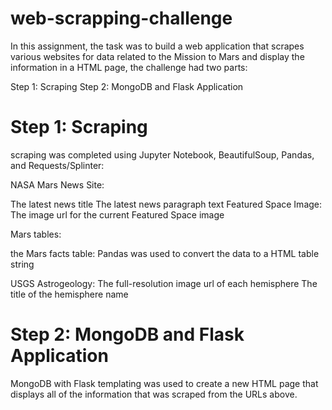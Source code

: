 # web-scrapping-challenge
In this assignment, the task was to build a web application that scrapes various websites for data related to the Mission to Mars and display the information in a HTML page, the challenge had two parts:

Step 1: Scraping
Step 2: MongoDB and Flask Application

# Step 1: Scraping
scraping was completed using Jupyter Notebook, BeautifulSoup, Pandas, and Requests/Splinter:

NASA Mars News Site:

The latest news title
The latest news paragraph text
Featured Space Image: The image url for the current Featured Space image

Mars tables:

the Mars facts table: Pandas was used to convert the data to a HTML table string

USGS Astrogeology:
The full-resolution image url of each hemisphere
The title of the hemisphere name

# Step 2: MongoDB and Flask Application
MongoDB with Flask templating was used to create a new HTML page that displays all of the information that was scraped from the URLs above. 

